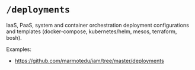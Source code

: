 # `/deployments`

IaaS, PaaS, system and container orchestration deployment configurations and templates (docker-compose, kubernetes/helm, mesos, terraform, bosh).

Examples:

* https://github.com/marmotedu/iam/tree/master/deployments
